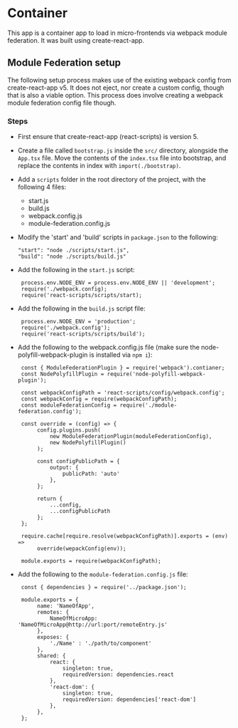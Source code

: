 # Container
This app is a container app to load in micro-frontends via webpack module federation.
It was built using create-react-app.

## Module Federation setup
The following setup process makes use of the existing webpack config from create-react-app v5. It does not eject, nor create a custom config, though that is also a viable option. This process does involve creating a webpack module federation config file though.

### Steps
- First ensure that create-react-app (react-scripts) is version 5.
- Create a file called `bootstrap.js` inside the `src/` directory, alongside the `App.tsx` file. Move the contents of the `index.tsx` file into bootstrap, and replace the contents in index with `import(./bootstrap)`.
- Add a `scripts` folder in the root directory of the project, with the following 4 files:
    - start.js
    - build.js
    - webpack.config.js
    - module-federation.config.js

- Modify the 'start' and 'build' scripts in `package.json` to the following:

      "start": "node ./scripts/start.js",
      "build": "node ./scripts/build.js"
    
- Add the following in the `start.js` script:

       process.env.NODE_ENV = process.env.NODE_ENV || 'development';
       require('./webpack.config);
       require('react-scripts/scripts/start);

- Add the following in the `build.js` script file:

       process.env.NODE_ENV = 'production';
       require('./webpack.config');
       require('react-scripts/scripts/build');

- Add the following to the webpack.config.js file (make sure the node-polyfill-webpack-plugin is installed via `npm i`):

       const { ModuleFederationPlugin } = require('webpack').contianer;
       const NodePolyfillPlugin = require('node-polyfill-webpack-plugin');

       const webpackConfigPath = 'react-scripts/config/webpack.config';
       const webpackConfig = require(webpackConfigPath);
       const moduleFederationConfig = require('./module-federation.config');

       const override = (config) => {
            config.plugins.push(
                new ModuleFederationPlugin(moduleFederationConfig),
                new NodePolyfillPlugin()
            );

            const configPublicPath = {
                output: {
                    publicPath: 'auto'
                },
            };

            return {
                ...config,
                ...configPublicPath
            };
       };

       require.cache[require.resolve(webpackConfigPath)].exports = (env) =>
            override(wepackConfig(env));

       module.exports = require(webpackConfigPath);

- Add the following to the `module-federation.config.js` file:

       const { dependencies } = require('../package.json');
       
       module.exports = {
            name: 'NameOfApp',
            remotes: {
                NameOfMicroApp: 'NameOfMicroApp@http://url:port/remoteEntry.js'
            },
            exposes: {
                './Name' : './path/to/component'
            },
            shared: {
                react: {
                    singleton: true,
                    requiredVersion: dependencies.react
                },
                'react-dom': {
                    singleton: true,
                    requiredVersion: dependencies['react-dom']
                },
            },
       };

